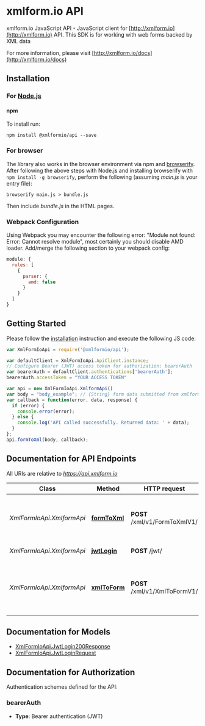 # xmlform.io API 

xmlform.io JavaScript API - JavaScript client for [http://xmlform.io](http://xmlform.io) API.
This SDK is for working with web forms backed by XML data


For more information, please visit [http://xmlform.io/docs](http://xmlform.io/docs)

## Installation

### For [Node.js](https://nodejs.org/)

#### npm

To  install run:

```shell
npm install @xmlformio/api --save
```


### For browser

The library also works in the browser environment via npm and [browserify](http://browserify.org/). After following
the above steps with Node.js and installing browserify with `npm install -g browserify`,
perform the following (assuming *main.js* is your entry file):

```shell
browserify main.js > bundle.js
```

Then include *bundle.js* in the HTML pages.

### Webpack Configuration

Using Webpack you may encounter the following error: "Module not found: Error:
Cannot resolve module", most certainly you should disable AMD loader. Add/merge
the following section to your webpack config:

```javascript
module: {
  rules: [
    {
      parser: {
        amd: false
      }
    }
  ]
}
```

## Getting Started

Please follow the [installation](#installation) instruction and execute the following JS code:

```javascript
var XmlFormIoApi = require('@xmlformio/api');

var defaultClient = XmlFormIoApi.ApiClient.instance;
// Configure Bearer (JWT) access token for authorization: bearerAuth
var bearerAuth = defaultClient.authentications['bearerAuth'];
bearerAuth.accessToken = "YOUR ACCESS TOKEN"

var api = new XmlFormIoApi.XmlformApi()
var body = "body_example"; // {String} form data submitted from xmlform.io web form
var callback = function(error, data, response) {
  if (error) {
    console.error(error);
  } else {
    console.log('API called successfully. Returned data: ' + data);
  }
};
api.formToXml(body, callback);

```

## Documentation for API Endpoints

All URIs are relative to *https://api.xmlform.io*

Class | Method | HTTP request | Description
------------ | ------------- | ------------- | -------------
*XmlFormIoApi.XmlformApi* | [**formToXml**](docs/XmlformApi.md#formToXml) | **POST** /xml/v1/FormToXmlV1/ | Converts provided xmlform.io form data into XML document
*XmlFormIoApi.XmlformApi* | [**jwtLogin**](docs/XmlformApi.md#jwtLogin) | **POST** /jwt/ | JWT Token endpoint
*XmlFormIoApi.XmlformApi* | [**xmlToForm**](docs/XmlformApi.md#xmlToForm) | **POST** /xml/v1/XmlToFormV1/ | Converts provided XML document into xmlform.io form data


## Documentation for Models

 - [XmlFormIoApi.JwtLogin200Response](docs/JwtLogin200Response.md)
 - [XmlFormIoApi.JwtLoginRequest](docs/JwtLoginRequest.md)


## Documentation for Authorization


Authentication schemes defined for the API:


### bearerAuth

- **Type**: Bearer authentication (JWT)

